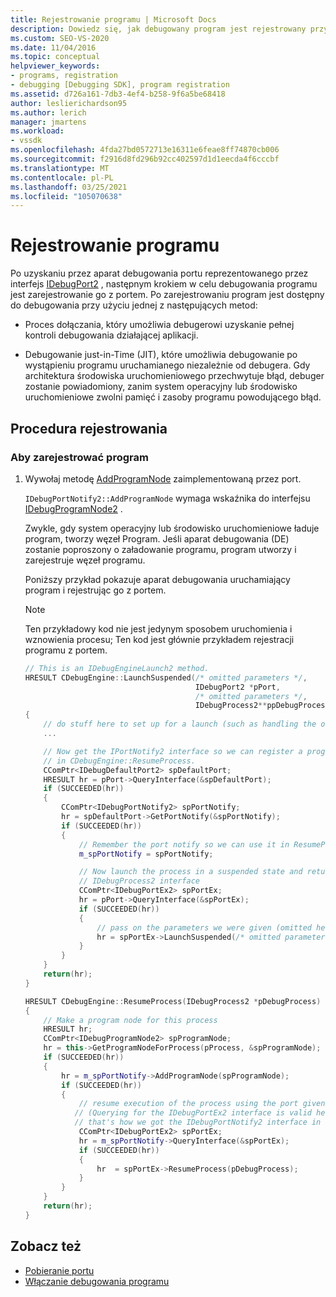 ```yaml
---
title: Rejestrowanie programu | Microsoft Docs
description: Dowiedz się, jak debugowany program jest rejestrowany przy użyciu portu, gdy silnik debugowania uzyska port.
ms.custom: SEO-VS-2020
ms.date: 11/04/2016
ms.topic: conceptual
helpviewer_keywords:
- programs, registration
- debugging [Debugging SDK], program registration
ms.assetid: d726a161-7db3-4ef4-b258-9f6a5be68418
author: leslierichardson95
ms.author: lerich
manager: jmartens
ms.workload:
- vssdk
ms.openlocfilehash: 4fda27bd0572713e16311e6feae8ff74870cb006
ms.sourcegitcommit: f2916d8fd296b92cc402597d1d1eecda4f6cccbf
ms.translationtype: MT
ms.contentlocale: pl-PL
ms.lasthandoff: 03/25/2021
ms.locfileid: "105070638"
---
```

# <a name="register-the-program"></a>Rejestrowanie programu
Po uzyskaniu przez aparat debugowania portu reprezentowanego przez interfejs [IDebugPort2](../../extensibility/debugger/reference/idebugport2.md) , następnym krokiem w celu debugowania programu jest zarejestrowanie go z portem. Po zarejestrowaniu program jest dostępny do debugowania przy użyciu jednej z następujących metod:

- Proces dołączania, który umożliwia debugerowi uzyskanie pełnej kontroli debugowania działającej aplikacji.

- Debugowanie just-in-Time (JIT), które umożliwia debugowanie po wystąpieniu programu uruchamianego niezależnie od debugera. Gdy architektura środowiska uruchomieniowego przechwytuje błąd, debuger zostanie powiadomiony, zanim system operacyjny lub środowisko uruchomieniowe zwolni pamięć i zasoby programu powodującego błąd.

## <a name="registering-procedure"></a>Procedura rejestrowania

### <a name="to-register-your-program"></a>Aby zarejestrować program

1. Wywołaj metodę [AddProgramNode](../../extensibility/debugger/reference/idebugportnotify2-addprogramnode.md) zaimplementowaną przez port.

     `IDebugPortNotify2::AddProgramNode` wymaga wskaźnika do interfejsu [IDebugProgramNode2](../../extensibility/debugger/reference/idebugprogramnode2.md) .

     Zwykle, gdy system operacyjny lub środowisko uruchomieniowe ładuje program, tworzy węzeł Program. Jeśli aparat debugowania (DE) zostanie poproszony o załadowanie programu, program utworzy i zarejestruje węzeł programu.

     Poniższy przykład pokazuje aparat debugowania uruchamiający program i rejestrując go z portem.

    > [!NOTE]
    > Ten przykładowy kod nie jest jedynym sposobem uruchomienia i wznowienia procesu; Ten kod jest głównie przykładem rejestracji programu z portem.

    ```cpp
    // This is an IDebugEngineLaunch2 method.
    HRESULT CDebugEngine::LaunchSuspended(/* omitted parameters */,
                                          IDebugPort2 *pPort,
                                          /* omitted parameters */,
                                          IDebugProcess2**ppDebugProcess)
    {
        // do stuff here to set up for a launch (such as handling the other parameters)
        ...

        // Now get the IPortNotify2 interface so we can register a program node
        // in CDebugEngine::ResumeProcess.
        CComPtr<IDebugDefaultPort2> spDefaultPort;
        HRESULT hr = pPort->QueryInterface(&spDefaultPort);
        if (SUCCEEDED(hr))
        {
            CComPtr<IDebugPortNotify2> spPortNotify;
            hr = spDefaultPort->GetPortNotify(&spPortNotify);
            if (SUCCEEDED(hr))
            {
                // Remember the port notify so we can use it in ResumeProcess.
                m_spPortNotify = spPortNotify;

                // Now launch the process in a suspended state and return the
                // IDebugProcess2 interface
                CComPtr<IDebugPortEx2> spPortEx;
                hr = pPort->QueryInterface(&spPortEx);
                if (SUCCEEDED(hr))
                {
                    // pass on the parameters we were given (omitted here)
                    hr = spPortEx->LaunchSuspended(/* omitted parameters */,ppDebugProcess)
                }
            }
        }
        return(hr);
    }

    HRESULT CDebugEngine::ResumeProcess(IDebugProcess2 *pDebugProcess)
    {
        // Make a program node for this process
        HRESULT hr;
        CComPtr<IDebugProgramNode2> spProgramNode;
        hr = this->GetProgramNodeForProcess(pProcess, &spProgramNode);
        if (SUCCEEDED(hr))
        {
            hr = m_spPortNotify->AddProgramNode(spProgramNode);
            if (SUCCEEDED(hr))
            {
                // resume execution of the process using the port given to us earlier.
               // (Querying for the IDebugPortEx2 interface is valid here since
               // that's how we got the IDebugPortNotify2 interface in the first place.)
                CComPtr<IDebugPortEx2> spPortEx;
                hr = m_spPortNotify->QueryInterface(&spPortEx);
                if (SUCCEEDED(hr))
                {
                    hr  = spPortEx->ResumeProcess(pDebugProcess);
                }
            }
        }
        return(hr);
    }

    ```

## <a name="see-also"></a>Zobacz też
- [Pobieranie portu](../../extensibility/debugger/getting-a-port.md)
- [Włączanie debugowania programu](../../extensibility/debugger/enabling-a-program-to-be-debugged.md)
